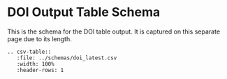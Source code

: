 # DOI Output Table Schema

This is the schema for the DOI table output. It is captured on this separate page due to its length.

``` eval_rst
.. csv-table::
   :file: ../schemas/doi_latest.csv
   :width: 100%
   :header-rows: 1
```